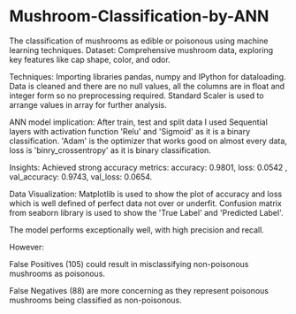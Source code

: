 # Mushroom-Classification-by-ANN
The classification of mushrooms as edible or poisonous using machine learning techniques.
Dataset: Comprehensive mushroom data, exploring key features like cap shape, color, and odor.

Techniques: Importing libraries pandas, numpy and IPython for dataloading. Data is cleaned and there are no null values, all the columns are in float and integer form so no preprocessing required. Standard Scaler is used to arrange values in array for further analysis.

ANN model implication: After train, test and split data I used Sequential layers with activation function 'Relu' and 'Sigmoid' as it is a binary classification. 'Adam' is the optimizer that works good on almost every data, loss is 'binry_crossentropy' as it is binary classification.

Insights: Achieved strong accuracy metrics:  accuracy: 0.9801, loss: 0.0542 , val_accuracy: 0.9743,  val_loss: 0.0654.

Data Visualization: Matplotlib is used to show the plot of accuracy and loss which is well defined of perfect data not over or underfit. Confusion matrix from seaborn library is used to show the 'True Label' and 'Predicted Label'.

The model performs exceptionally well, with high precision and recall.

However:

False Positives (105) could result in misclassifying non-poisonous mushrooms as poisonous.

False Negatives (88) are more concerning as they represent poisonous mushrooms being classified as non-poisonous.


